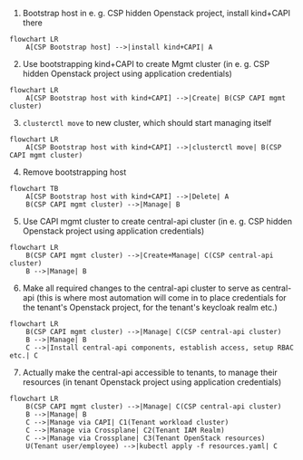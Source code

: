 1. Bootstrap host in e. g. CSP hidden Openstack project, install kind+CAPI there
```mermaid
flowchart LR
    A[CSP Bootstrap host] -->|install kind+CAPI| A
```

2. Use bootstrapping kind+CAPI to create Mgmt cluster (in e. g. CSP hidden Openstack project using application credentials)
```mermaid
flowchart LR
    A[CSP Bootstrap host with kind+CAPI] -->|Create| B(CSP CAPI mgmt cluster)
```

3. `clusterctl move` to new cluster, which should start managing itself
```mermaid
flowchart LR
    A[CSP Bootstrap host with kind+CAPI] -->|clusterctl move| B(CSP CAPI mgmt cluster)
```

4. Remove bootstrapping host
```mermaid
flowchart TB
    A[CSP Bootstrap host with kind+CAPI] -->|Delete| A
    B(CSP CAPI mgmt cluster) -->|Manage| B
```

5. Use CAPI mgmt cluster to create central-api cluster (in e. g. CSP hidden Openstack project using application credentials)
```mermaid
flowchart LR
    B(CSP CAPI mgmt cluster) -->|Create+Manage| C(CSP central-api cluster)
    B -->|Manage| B
```

6. Make all required changes to the central-api cluster to serve as central-api (this is where most automation will come in to place credentials for the tenant's Openstack project, for the tenant's keycloak realm etc.)
```mermaid
flowchart LR
    B(CSP CAPI mgmt cluster) -->|Manage| C(CSP central-api cluster)
    B -->|Manage| B
    C -->|Install central-api components, establish access, setup RBAC etc.| C
```

7. Actually make the central-api accessible to tenants, to manage their resources  (in tenant Openstack project using application credentials)
```mermaid
flowchart LR
    B(CSP CAPI mgmt cluster) -->|Manage| C(CSP central-api cluster)
    B -->|Manage| B
    C -->|Manage via CAPI| C1(Tenant workload cluster)
    C -->|Manage via Crossplane| C2(Tenant IAM Realm)
    C -->|Manage via Crossplane| C3(Tenant OpenStack resources)
    U(Tenant user/employee) -->|kubectl apply -f resources.yaml| C
```
